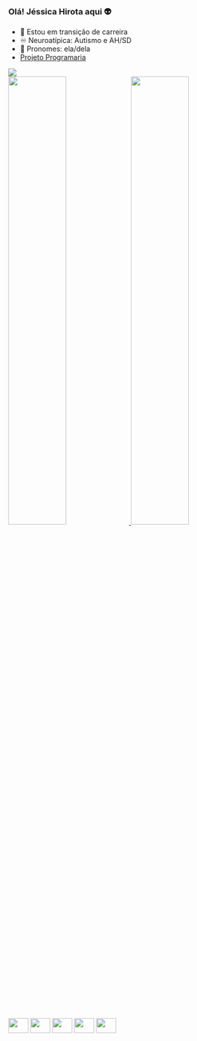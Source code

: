 ### Olá! Jéssica Hirota aqui 👽

- 🔭 Estou em transição de carreira
- ♾  Neuroatípica: Autismo e AH/SD
- 🌈 Pronomes: ela/dela
- <a href="https://siteada.jessicahirota.repl.co" target="_blank">Projeto Programaria</a>

<div>
	<a href="www.linkedin.com/in/jessicahirota"><img src="https://img.shields.io/badge/LinkedIn-0077B5?style=for-the-badge&logo=linkedin&logoColor=white"></a>
</div>

<div>
  <a href="https://github.com/jehirota">
  <img width="48%" src="https://github-readme-stats.vercel.app/api?username=jehirota&show_icons=true&theme=dark&include_all_comits=true&count_private=true"/>
  <img width="48%" src="https://github-readme-stats.vercel.app/api/top-langs/?username=jehirota&layout=compact&langs_count=16&theme=dark"/></a>
</div>

<div style="display: inline_block"><br>
  <img align="center" height="30" width="40" src="https://cdn.jsdelivr.net/gh/devicons/devicon/icons/css3/css3-original.svg">
  <img align="center" height="30" width="40" src="https://cdn.jsdelivr.net/gh/devicons/devicon/icons/html5/html5-original.svg">
  <img align="center" height="30" width="40" src="https://cdn.jsdelivr.net/gh/devicons/devicon/icons/python/python-original.svg">
  <img align="center" height="30" width="40" src="https://cdn.jsdelivr.net/gh/devicons/devicon/icons/git/git-original.svg">
  <img align="center" height="30" width="40" src="https://cdn.jsdelivr.net/gh/devicons/devicon/icons/javascript/javascript-original.svg">
 </div>

 
